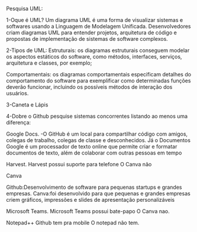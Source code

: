 Pesquisa UML: 

1-Oque é UML?
Um diagrama UML é uma forma de visualizar sistemas e softwares usando a Linguagem de Modelagem Unificada. Desenvolvedores criam diagramas UML para entender projetos, arquitetura de código e propostas de implementação de sistemas de software complexos.

2-Tipos de UML:
Estruturais: os diagramas estruturais conseguem modelar os aspectos estáticos do software, como métodos, interfaces, serviços, arquitetura e classes, por exemplo;

Comportamentais: os diagramas comportamentais especificam detalhes do comportamento do software para exemplificar como determinadas funções deverão funcionar, incluindo os possíveis métodos de interação dos usuários.

3-Caneta e Lápis

4-Dobre o Github pesquise sistemas concorrentes listando ao menos uma diferença:

Google Docs.
-O GitHub é um local para compartilhar código com amigos, colegas de trabalho, colegas de classe e desconhecidos.
Já o Documentos Google é um processador de texto online que permite criar e formatar documentos de texto, além de colaborar com outras pessoas em tempo

Harvest.
Harvest possui suporte para telefone
O Canva não

Canva

Github:Desenvolvimento de software para pequenas startups e grandes empresas.
Canva:foi desenvolvido para que pequenas e grandes empresas criem gráficos, impressões e slides de apresentação personalizáveis 

Microsoft Teams.
Microsoft Teams possui bate-papo
O Canva nao.

Notepad++
Github tem pra mobile
O notepad não tem.

